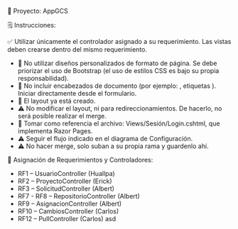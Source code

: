 📌 Proyecto: AppGCS

🗒️ Instrucciones:

✅ Utilizar únicamente el controlador asignado a su requerimiento. Las vistas deben crearse dentro del mismo requerimiento.
- 🚫 No utilizar diseños personalizados de formato de página. Se debe priorizar el uso de Bootstrap (el uso de estilos CSS es bajo su propia responsabilidad).
- 🚫 No incluir encabezados de documento (por ejemplo: <head>, etiquetas <html>). Iniciar directamente desde el formulario.
- 📄 El layout ya está creado.
- ⚠️ No modificar el layout, ni para redireccionamientos. De hacerlo, no será posible realizar el merge.
- 📂 Tomar como referencia el archivo: Views/Sesión/Login.cshtml, que implementa Razor Pages.
- ⚠️ Seguir el flujo indicado en el diagrama de Configuración.
- ⚠️ No hacer merge, solo suban a su propia rama y guardenlo ahí.

🔧 Asignación de Requerimientos y Controladores:

- RF1 – UsuarioController (Huallpa)
- RF2 – ProyectoController (Erick)
- RF3 – SolicitudController (Albert)
- RF7 - RF8 – RepositorioController (Albert)
- RF9 – AsignacionController (Albert)
- RF10 – CambiosController (Carlos)
- RF12 – PullController (Carlos) asd
